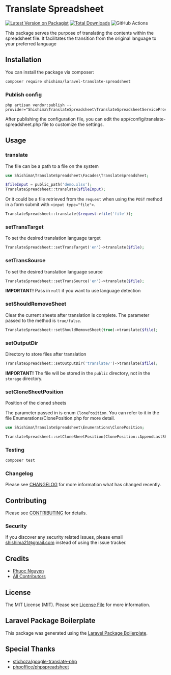 # Translate Spreadsheet

[![Latest Version on Packagist](https://img.shields.io/packagist/v/shishima/translate-spreadsheet.svg?style=flat-square)](https://packagist.org/packages/shishima/translate-spreadsheet)
[![Total Downloads](https://img.shields.io/packagist/dt/shishima/translate-spreadsheet.svg?style=flat-square)](https://packagist.org/packages/shishima/translate-spreadsheet)
![GitHub Actions](https://github.com/shishima/translate-spreadsheet/actions/workflows/main.yml/badge.svg)

This package serves the purpose of translating the contents within the spreadsheet file. It facilitates the transition from the original language to your preferred language

## Installation

You can install the package via composer:

```bash
composer require shishima/laravel-translate-spreadsheet
```

### Publish config

    php artisan vendor:publish --provider="Shishima\TranslateSpreadsheet\TranslateSpreadsheetServiceProvider"

After publishing the configuration file, you can edit the app/config/translate-spreadsheet.php file to customize the settings.

## Usage
### translate
The file can be a path to a file on the system
```php
use Shishima\TranslateSpreadsheet\Facades\TranslateSpreadsheet;

$fileInput = public_path('demo.xlsx');
TranslateSpreadsheet::translate($fileInput);
```
Or it could be a file retrieved from the `request` when using the `POST` method in a form submit
with `<input type="file">`.

```php
TranslateSpreadsheet::translate($request->file('file'));
```
### setTransTarget
To set the desired translation language target

```php
TranslateSpreadsheet::setTransTarget('en')->translate($file);
```

### setTransSource
To set the desired translation language source

```php
TranslateSpreadsheet::setTransSource('en')->translate($file);
```
__IMPORTANT!__ Pass in `null` if you want to use language detection


### setShouldRemoveSheet
Clear the current sheets after translation is complete. The parameter passed to the method is `true/false`.

```php
TranslateSpreadsheet::setShouldRemoveSheet(true)->translate($file);
```

### setOutputDir
Directory to store files after translation

```php
TranslateSpreadsheet::setOutputDir('translate/')->translate($file);
```
__IMPORTANT!__ The file will be stored in the `public` directory, not in the `storage` directory.

### setCloneSheetPosition
Position of the cloned sheets

The parameter passed in is enum `ClonePosition`. You can refer to it in the file Enumerations/ClonePosition.php for more detail.

```php
use Shishima\TranslateSpreadsheet\Enumerations\ClonePosition;

TranslateSpreadsheet::setCloneSheetPosition(ClonePosition::AppendLastSheet)->translate($file);
```

### Testing

```bash
composer test
```

### Changelog

Please see [CHANGELOG](CHANGELOG.md) for more information what has changed recently.

## Contributing

Please see [CONTRIBUTING](CONTRIBUTING.md) for details.

### Security

If you discover any security related issues, please email shishima21@gmail.com instead of using the issue tracker.

## Credits

-   [Phuoc Nguyen](https://github.com/shishima)
-   [All Contributors](../../contributors)

## License

The MIT License (MIT). Please see [License File](LICENSE.md) for more information.

## Laravel Package Boilerplate

This package was generated using the [Laravel Package Boilerplate](https://laravelpackageboilerplate.com).

## Special Thanks
- [stichoza/google-translate-php](https://github.com/Stichoza/google-translate-php)
- [phpoffice/phpspreadsheet](https://github.com/PHPOffice/PhpSpreadsheet)
